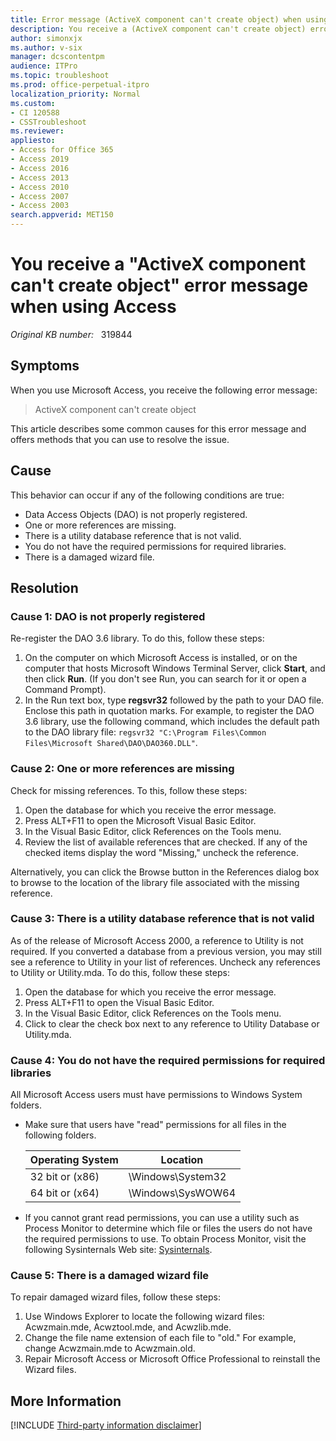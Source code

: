 ```yaml
---
title: Error message (ActiveX component can't create object) when using Access
description: You receive a (ActiveX component can't create object) error when using Access.
author: simonxjx
ms.author: v-six
manager: dcscontentpm 
audience: ITPro 
ms.topic: troubleshoot
ms.prod: office-perpetual-itpro
localization_priority: Normal
ms.custom: 
- CI 120588
- CSSTroubleshoot
ms.reviewer:
appliesto:
- Access for Office 365
- Access 2019
- Access 2016
- Access 2013
- Access 2010
- Access 2007
- Access 2003
search.appverid: MET150
---
```


# You receive a "ActiveX component can't create object" error message when using Access

_Original KB number:_ &nbsp; 319844

## Symptoms  

When you use Microsoft Access, you receive the following error message:

> ActiveX component can't create object

This article describes some common causes for this error message and offers methods that you can use to resolve the issue.

## Cause

This behavior can occur if any of the following conditions are true:

- Data Access Objects (DAO) is not properly registered.
- One or more references are missing.
- There is a utility database reference that is not valid.
- You do not have the required permissions for required libraries.
- There is a damaged wizard file.

## Resolution  

### Cause 1: DAO is not properly registered  

Re-register the DAO 3.6 library. To do this, follow these steps:

1. On the computer on which Microsoft Access is installed, or on the computer that hosts Microsoft Windows Terminal Server, click **Start**, and then click **Run**. (If you don't see Run, you can search for it or open a Command Prompt).
1. In the Run text box, type **regsvr32** followed by the path to your DAO file. Enclose this path in quotation marks. For example, to register the DAO 3.6 library, use the following command, which includes the default path to the DAO library file: `regsvr32 "C:\Program Files\Common Files\Microsoft Shared\DAO\DAO360.DLL"`.
  
### Cause 2: One or more references are missing

Check for missing references. To this, follow these steps:

1. Open the database for which you receive the error message.
2. Press ALT+F11 to open the Microsoft Visual Basic Editor.
3. In the Visual Basic Editor, click References on the Tools menu.
4. Review the list of available references that are checked. If any of the checked items display the word "Missing," uncheck the reference.

Alternatively, you can click the Browse button in the References dialog box to browse to the location of the library file associated with the missing reference.  

### Cause 3: There is a utility database reference that is not valid

As of the release of Microsoft Access 2000, a reference to Utility is not required. If you converted a database from a previous version, you may still see a reference to Utility in your list of references. Uncheck any references to Utility or Utility.mda. To do this, follow these steps:

1. Open the database for which you receive the error message.
2. Press ALT+F11 to open the Visual Basic Editor.
3. In the Visual Basic Editor, click References on the Tools menu.
4. Click to clear the check box next to any reference to Utility Database or Utility.mda.  

### Cause 4: You do not have the required permissions for required libraries 

All Microsoft Access users must have permissions to Windows System folders.

- Make sure that users have "read" permissions for all files in the following folders.

   |Operating System|Location|
   |---|---|
   |32 bit or (x86)|\Windows\System32|
   |64 bit or (x64)|\Windows\SysWOW64|

- If you cannot grant read permissions, you can use a utility such as Process Monitor to determine which file or files the users do not have the required permissions to use. To obtain Process Monitor, visit the following Sysinternals Web site: [Sysinternals](https://technet.microsoft.com/sysinternals/default.aspx).
  
### Cause 5: There is a damaged wizard file

To repair damaged wizard files, follow these steps:

1. Use Windows Explorer to locate the following wizard files: Acwzmain.mde, Acwztool.mde, and Acwzlib.mde.
1. Change the file name extension of each file to "old." For example, change Acwzmain.mde to Acwzmain.old.
1. Repair Microsoft Access or Microsoft Office Professional to reinstall the Wizard files.  

## More Information

[!INCLUDE [Third-party information disclaimer](../../../includes/third-party-information-disclaimer.md)]
